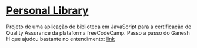 # [Personal Library](https://www.freecodecamp.org/learn/quality-assurance/quality-assurance-projects/personal-library)
Projeto de uma aplicação de biblioteca em JavaScript para a certificação de Quality Assurance da plataforma freeCodeCamp.
Passo a passo do Ganesh H que ajudou bastante no entendimento: [link](https://www.notion.so/2362de926605419faadb16f295b772c6?v=33da728ddb1b4127a2bba19bfe417869)
